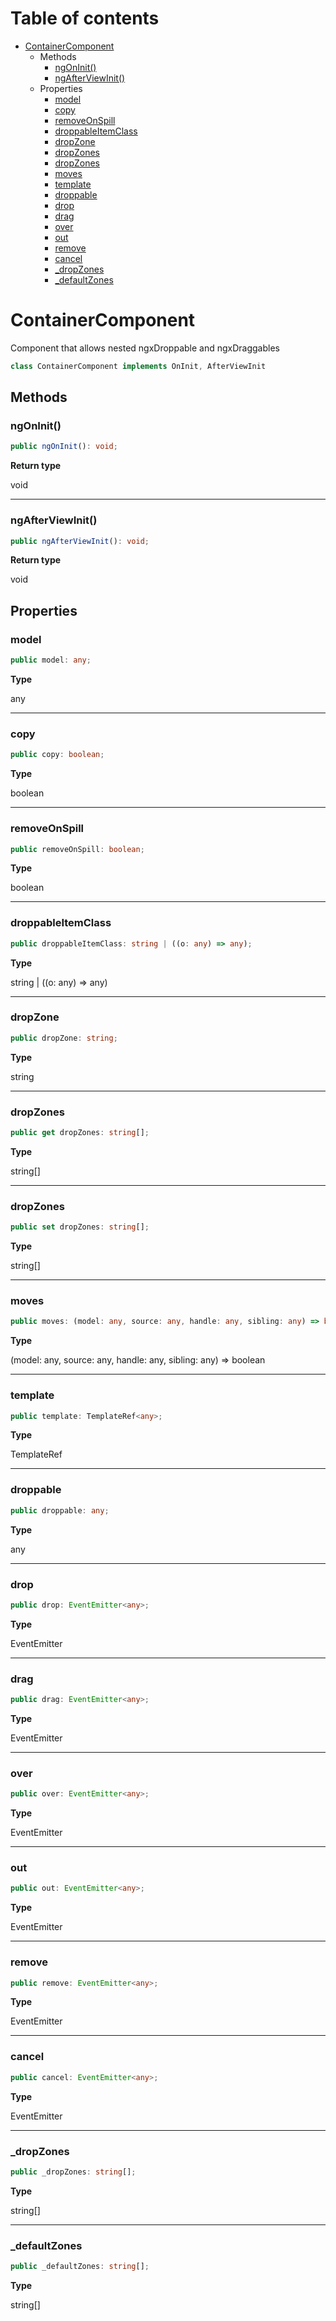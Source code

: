 # Table of contents

- [ContainerComponent][classdeclaration-5]
  - Methods
    - [ngOnInit()][methoddeclaration-13]
    - [ngAfterViewInit()][methoddeclaration-14]
  - Properties
    - [model][propertydeclaration-29]
    - [copy][propertydeclaration-30]
    - [removeOnSpill][propertydeclaration-31]
    - [droppableItemClass][propertydeclaration-32]
    - [dropZone][propertydeclaration-33]
    - [dropZones][getaccessor-14]
    - [dropZones][setaccessor-7]
    - [moves][propertydeclaration-34]
    - [template][propertydeclaration-35]
    - [droppable][propertydeclaration-36]
    - [drop][propertydeclaration-37]
    - [drag][propertydeclaration-38]
    - [over][propertydeclaration-39]
    - [out][propertydeclaration-40]
    - [remove][propertydeclaration-41]
    - [cancel][propertydeclaration-42]
    - [\_dropZones][propertydeclaration-43]
    - [\_defaultZones][propertydeclaration-44]

# ContainerComponent

Component that allows nested ngxDroppable and ngxDraggables

```typescript
class ContainerComponent implements OnInit, AfterViewInit
```

## Methods

### ngOnInit()

```typescript
public ngOnInit(): void;
```

**Return type**

void

---

### ngAfterViewInit()

```typescript
public ngAfterViewInit(): void;
```

**Return type**

void

## Properties

### model

```typescript
public model: any;
```

**Type**

any

---

### copy

```typescript
public copy: boolean;
```

**Type**

boolean

---

### removeOnSpill

```typescript
public removeOnSpill: boolean;
```

**Type**

boolean

---

### droppableItemClass

```typescript
public droppableItemClass: string | ((o: any) => any);
```

**Type**

string | ((o: any) => any)

---

### dropZone

```typescript
public dropZone: string;
```

**Type**

string

---

### dropZones

```typescript
public get dropZones: string[];
```

**Type**

string[]

---

### dropZones

```typescript
public set dropZones: string[];
```

**Type**

string[]

---

### moves

```typescript
public moves: (model: any, source: any, handle: any, sibling: any) => boolean;
```

**Type**

(model: any, source: any, handle: any, sibling: any) => boolean

---

### template

```typescript
public template: TemplateRef<any>;
```

**Type**

TemplateRef<any>

---

### droppable

```typescript
public droppable: any;
```

**Type**

any

---

### drop

```typescript
public drop: EventEmitter<any>;
```

**Type**

EventEmitter<any>

---

### drag

```typescript
public drag: EventEmitter<any>;
```

**Type**

EventEmitter<any>

---

### over

```typescript
public over: EventEmitter<any>;
```

**Type**

EventEmitter<any>

---

### out

```typescript
public out: EventEmitter<any>;
```

**Type**

EventEmitter<any>

---

### remove

```typescript
public remove: EventEmitter<any>;
```

**Type**

EventEmitter<any>

---

### cancel

```typescript
public cancel: EventEmitter<any>;
```

**Type**

EventEmitter<any>

---

### \_dropZones

```typescript
public _dropZones: string[];
```

**Type**

string[]

---

### \_defaultZones

```typescript
public _defaultZones: string[];
```

**Type**

string[]

[classdeclaration-5]: containercomponent.md#containercomponent
[methoddeclaration-13]: containercomponent.md#ngoninit
[methoddeclaration-14]: containercomponent.md#ngafterviewinit
[propertydeclaration-29]: containercomponent.md#model
[propertydeclaration-30]: containercomponent.md#copy
[propertydeclaration-31]: containercomponent.md#removeonspill
[propertydeclaration-32]: containercomponent.md#droppableitemclass
[propertydeclaration-33]: containercomponent.md#dropzone
[getaccessor-14]: containercomponent.md#dropzones
[setaccessor-7]: containercomponent.md#dropzones
[propertydeclaration-34]: containercomponent.md#moves
[propertydeclaration-35]: containercomponent.md#template
[propertydeclaration-36]: containercomponent.md#droppable
[propertydeclaration-37]: containercomponent.md#drop
[propertydeclaration-38]: containercomponent.md#drag
[propertydeclaration-39]: containercomponent.md#over
[propertydeclaration-40]: containercomponent.md#out
[propertydeclaration-41]: containercomponent.md#remove
[propertydeclaration-42]: containercomponent.md#cancel
[propertydeclaration-43]: containercomponent.md#_dropzones
[propertydeclaration-44]: containercomponent.md#_defaultzones
